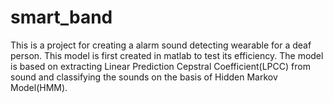 # smart_band
This is a project for creating a alarm sound detecting wearable for a deaf person. 
This model is first created in matlab to test its efficiency. The model is based on extracting Linear Prediction Cepstral Coefficient(LPCC) from sound and classifying the sounds on the basis of Hidden Markov Model(HMM).
